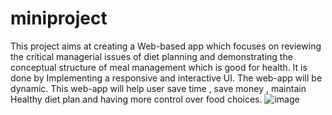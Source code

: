 # miniproject

This project aims at creating a Web-based app which focuses on  reviewing the critical  managerial issues of diet planning and demonstrating the conceptual structure of meal management which is good for health. 
It is done by Implementing a responsive and interactive UI.
The web-app  will be dynamic. 
This web-app will help user  save  time , save money , maintain Healthy diet plan and having more control over food choices. 
![image](https://user-images.githubusercontent.com/75130949/155853771-9be83421-f9f6-4d58-bc3c-59ff69d0d43d.png)

 
